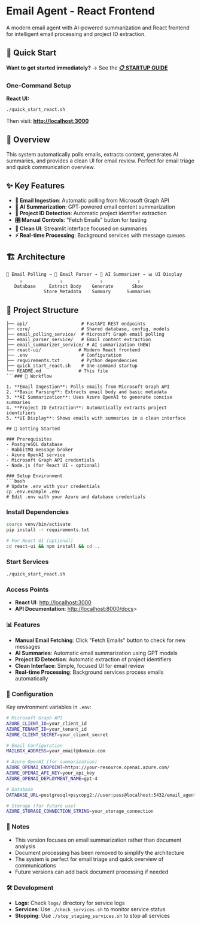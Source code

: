 # Email Agent - React Frontend

A modern email agent with AI-powered summarization and React frontend for intelligent email processing and project ID extraction.

## 🚀 Quick Start

**Want to get started immediately?** → See the **[📋 STARTUP GUIDE](STARTUP_GUIDE.md)**

### One-Command Setup

**React UI:**

```bash
./quick_start_react.sh
```

Then visit: **<http://localhost:3000>**

## 🎯 Overview

This system automatically polls emails, extracts content, generates AI summaries, and provides a clean UI for email review. Perfect for email triage and quick communication overview.

## ✨ Key Features

- **📧 Email Ingestion**: Automatic polling from Microsoft Graph API
- **🤖 AI Summarization**: GPT-powered email content summarization  
- **🔢 Project ID Detection**: Automatic project identifier extraction
- **🎛️ Manual Controls**: "Fetch Emails" button for testing
- **📱 Clean UI**: Streamlit interface focused on summaries
- **⚡ Real-time Processing**: Background services with message queues

## 🏗️ Architecture

```
📧 Email Polling → 📝 Email Parser → 🤖 AI Summarizer → 📊 UI Display
     ↓              ↓              ↓             ↓
   Database     Extract Body    Generate       Show
              Store Metadata    Summary      Summaries
```

## 📁 Project Structure

```
├── api/                    # FastAPI REST endpoints
├── core/                   # Shared database, config, models
├── email_polling_service/  # Microsoft Graph email polling
├── email_parser_service/   # Email content extraction  
├── email_summarizer_service/ # AI summarization (NEW)
├── react-ui/              # Modern React frontend
├── .env                    # Configuration
├── requirements.txt        # Python dependencies
├── quick_start_react.sh    # One-command startup
└── README.md              # This file
```### 🔄 Workflow

1. **Email Ingestion**: Polls emails from Microsoft Graph API
2. **Basic Parsing**: Extracts email body and basic metadata
3. **AI Summarization**: Uses Azure OpenAI to generate concise summaries
4. **Project ID Extraction**: Automatically extracts project identifiers
5. **UI Display**: Shows emails with summaries in a clean interface

## 🚀 Getting Started

### Prerequisites
- PostgreSQL database
- RabbitMQ message broker
- Azure OpenAI service
- Microsoft Graph API credentials
- Node.js (for React UI - optional)

### Setup Environment
```bash
# Update .env with your credentials
cp .env.example .env
# Edit .env with your Azure and database credentials
```

### Install Dependencies

```bash
source venv/bin/activate
pip install -r requirements.txt

# For React UI (optional)
cd react-ui && npm install && cd ..
```

### Start Services

```bash
./quick_start_react.sh
```

### Access Points

- **React UI**: <http://localhost:3000>
- **API Documentation**: <http://localhost:8000/docs>>

### 📊 Features

- **Manual Email Fetching**: Click "Fetch Emails" button to check for new messages
- **AI Summaries**: Automatic email summarization using GPT models
- **Project ID Detection**: Automatic extraction of project identifiers
- **Clean Interface**: Simple, focused UI for email review
- **Real-time Processing**: Background services process emails automatically

### 🔧 Configuration

Key environment variables in `.env`:

```bash
# Microsoft Graph API
AZURE_CLIENT_ID=your_client_id
AZURE_TENANT_ID=your_tenant_id
AZURE_CLIENT_SECRET=your_client_secret

# Email Configuration
MAILBOX_ADDRESS=your_email@domain.com

# Azure OpenAI (for summarization)
AZURE_OPENAI_ENDPOINT=https://your-resource.openai.azure.com/
AZURE_OPENAI_API_KEY=your_api_key
AZURE_OPENAI_DEPLOYMENT_NAME=gpt-4

# Database
DATABASE_URL=postgresql+psycopg2://user:pass@localhost:5432/email_agent

# Storage (for future use)
AZURE_STORAGE_CONNECTION_STRING=your_storage_connection
```

### 📝 Notes

- This version focuses on email summarization rather than document analysis
- Document processing has been removed to simplify the architecture
- The system is perfect for email triage and quick overview of communications
- Future versions can add back document processing if needed

### 🛠️ Development

- **Logs**: Check `logs/` directory for service logs
- **Services**: Use `./check_services.sh` to monitor service status
- **Stopping**: Use `./stop_staging_services.sh` to stop all services
